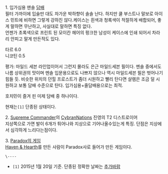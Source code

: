 1\. 입가심용 맨솔 [담배](%EB%8B%B4%EB%B0%B0.md)  
필터 가까이에 입술만 대도 차가운 박하향이 솔솔 난다. 하지만 쿨 부스트나 말보로 아이스 민트에 비하면 그렇게 강하진 않다.케이스는 흰색과
청록색이 적절하게 배합되어, 좋게 말하면 무난하고, 사실대로 말하면 특징 없다.  
언젠가 초록색으로 프린트 된 모이칸 헤어의 펑크한 남성이 케이스에 인쇄 되어서 차라리 안피고 말게 만든적도 있다.

타르 6.0  
니코틴 0.5

평가: 마일드 세븐 라인업이어서 그런지 몰라도 은근 마일드세븐 필이다. 멘솔 중에서도 나름 상위권의 맛이며 멘솔 입문용으로도 나쁘지 않으나
역시 마일드세븐 필은 벗어나기 힘들 듯. 비슷한 위치의 던힐 프로스트가 좀더 시원하고 빨리 탄다면 살렘은 조금 덜 시원하고 보통 담배
수준으로 탄다. 입가심용+줄담배용으로는 최적.

호치민이 즐겨 핀 미제 담배 중 하나이다.

현재는`[1]` 단종된 상태이다.

2\. [Supreme Commander](Supreme%20Commander.md)의 [CybranNations](Cybran%20Nations.md) 진영의 T2 디스트로이어  
지상쪽으로 가면 발이 6개가 튀어나와 지상으로 기어나올수있는게 특징. 단점은 지상에서 심각하게 느리다는점이다.

3\. [Paradox의 게임](SALEM.md)  
[Haven & Hearth](Haven%20%26%20Hearth.md)를 만든 사람이 Paradox사로 들어가 만든 게임이다.

`\----`

  * `[1]` 2015년 1월 20일 기준. 단종된 정확한 날짜는 [추가바람](%EC%B6%94%EA%B0%80%EB%B0%94%EB%9E%8C.md)

